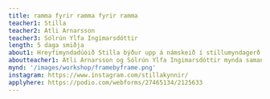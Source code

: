 ```yaml
---
title: ramma fyrir ramma fyrir ramma
teacher1: Stilla
teacher2: Atli Arnarsson
teacher3: Sólrún Ylfa Ingimarsdóttir
length: 5 daga smiðja
about1: Hreyfimyndadúóið Stilla býður upp á námskeið í stillumyndagerð (stop-motion). Kannað verður hvernig hægt er að nota stillumyndaformið á skapandi hátt með áherslu á endurnýtingu. Þátttakendur verða hvattir til að hugsa út fyrir rammann; nýta hluti og efni úr nærumhverfinu og vekja til lífs, ramma fyrir ramma. Námskeiðið er ætlað öllum og engar kröfur eru um reynslu.
aboutteacher1: Atli Arnarsson og Sólrún Ylfa Ingimarsdóttir mynda saman stillumyndadúóið Stillu. Þau hafa gert tvær stuttmyndir, Marglitu marglyttuna (2018) og Eldhús eftir máli (2020). Sú síðarnefnda hefur verið sýnd á kvikmyndahátíðum víðs vegar um heiminn og hlotið nokkur verðlaun, t.a.m. Sprettfiskinn á Stockfish 2021. Þess utan eru Atli og Sólrún bæði með bakgrunn í tónlist, og leggja stund á nám í Kaupmannahöfn. Atli er að læra hljóðhönnun í Den Danske Filmskole auk þess sem hann vinnur að og gefur út eigin tónlist. Sólrún er í meistaranámi í fiðluleik við Det Kongelige Danske Musikkonservatorium, en hefur einnig verið virkur myndskreytir síðustu ár.
mynd: '/images/workshop/framebyframe.png'
instagram: https://www.instagram.com/stillakynnir/
applyhere: https://podio.com/webforms/27465134/2125633
---
```


